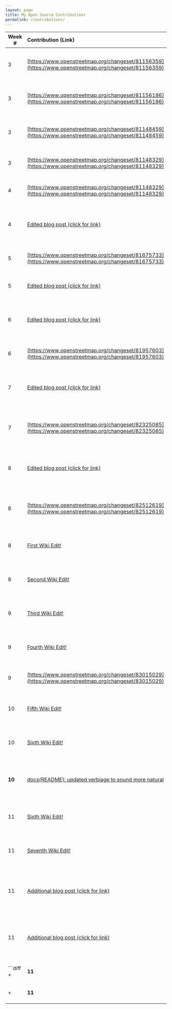 ```yaml
---
layout: page
title: My Open Source Contributions
permalink: /contributions/
---
```


<!--
The first column, Contribution, must be a hyperlink to the actual contribution,
such as the Wikipedia edit or pull request, etc., with a suitable name.
Type of the contribution should be "Wikipedia edit", "OpenStreet Map feature",
"Project Documentation", "Project Code", "Blog Edit", etc.

The Description should include a brief summary of what you did.

Replace the first row below with your contribution and add new ones below it
following the same syntax.

-->

| Week #       | Contribution (Link)  | Type  | Description |
|---|:---|:---|:---|
|  3   | [https://www.openstreetmap.org/changeset/81156359](https://www.openstreetmap.org/changeset/81156359)    | OpenStreet Map feature   |   I added a supermarket to the open source webpage Openstreet maps.    |
|  3  | [https://www.openstreetmap.org/changeset/81156186](https://www.openstreetmap.org/changeset/81156186)    | OpenStreet Map feature   |   I added a restaurant to the open source webpage Openstreet maps.    |
|  3  | [https://www.openstreetmap.org/changeset/81148459](https://www.openstreetmap.org/changeset/81148459)    | OpenStreet Map feature   |   I added a fast-food restaurant to the open source webpage Openstreet maps.    |
|  3  | [https://www.openstreetmap.org/changeset/81148329](https://www.openstreetmap.org/changeset/81148329)    | OpenStreet Map feature   |   I added a house to the open source webpage Openstreet maps.    |
|  4  | [https://www.openstreetmap.org/changeset/81148329](https://www.openstreetmap.org/changeset/81148329)    | OpenStreet Map feature   |   I added a house to the open source webpage Openstreet maps.    |
|  4  | [Edited blog post (click for link)](https://github.com/hunter-college-ossd-spr-2020/chislee0708-weekly/blob/gh-pages/_posts/2020-02-16-week03.md) | Edited chislee0708 Blog! | I edited chislee0708's blog for grammatical mistakes and nuances! |  
|  5  | [https://www.openstreetmap.org/changeset/81675733](https://www.openstreetmap.org/changeset/81675733)    | OpenStreet Map feature   |   I added a post office to the open source webpage Openstreet maps.    |
|  5  | [Edited blog post (click for link)](https://github.com/hunter-college-ossd-spr-2020/Ks5810-weekly/blob/gh-pages/_posts/2020-03-01-week05.md)    | Edited Ks5810's blog | I edited Ks5810's blog for grammatical mistakes! |
|  6  | [Edited blog post (click for link)](https://github.com/hunter-college-ossd-spr-2020/MichelleLucero-weekly/blob/gh-pages/_posts/2020-03-01-week05.md) | Edited MichelleLuceros's blog | I edited MichelleLuceros's blog for grammatical mistakes and nuances! |
|  6 |[https://www.openstreetmap.org/changeset/81957603](https://www.openstreetmap.org/changeset/81957603)    | OpenStreet Map feature  |   I added a nail parlor to the open source webpage Openstreet maps.    |
|  7 |[Edited blog post (click for link)](https://github.com/hunter-college-ossd-spr-2020/ElijahCano33-weekly/blob/gh-pages/_posts/2020-03-01-week05.md)| Edited ElijahCano33's blog | I edited ElijahCano33's blog for grammatical mistakes and nuances!|
|  7 |[https://www.openstreetmap.org/changeset/82325085](https://www.openstreetmap.org/changeset/82325085)    | OpenStreet Map feature   |  I added a cafe/restaurant, I typically go to, to the open source webpage Openstreet maps.  |
|  8 |[Edited blog post (click for link)](https://github.com/hunter-college-ossd-spr-2020/Megamega53-weekly/blob/gh-pages/_posts/2020-03-08-week06.md)    | Edited Megamega53 | I edited Megamega53's blog for grammatical mistakes and nuances!  |
|  8 |[https://www.openstreetmap.org/changeset/82512619](https://www.openstreetmap.org/changeset/82512619)    | OpenStreet Map feature  |  I added a variety store that I typically go to, to the open source webpage Openstreet maps.  |
|  8 |[First Wiki Edit!](https://en.wikipedia.org/w/index.php?title=Alan_Turing&oldid=947592937) | Wiki Edit| I edited Alan Turing's wiki for grammatical mistakes and nuances. |
|  8 |[Second Wiki Edit!](https://en.wikipedia.org/w/index.php?title=Bard_High_School_Early_College&oldid=947593097) |Wiki Edit| I edited Bard High School Early College's wiki for grammatical mistakes. |
|  9 |[Third Wiki Edit!](https://en.wikipedia.org/w/index.php?title=Big_O_notation&oldid=948825518) | Wiki Edit| I edited Big O notation's wiki for grammatical mistakes and nuances. |
|  9 |[Fourth Wiki Edit!](https://en.wikipedia.org/w/index.php?title=Abstract_data_type&oldid=948827345) |Wiki Edit| I edited Abstract Data Types's wiki for grammatical mistakes and nuances. |
|  9 |[https://www.openstreetmap.org/changeset/83015029](https://www.openstreetmap.org/changeset/83015029) |Open Street Maps| I added a starbucks coffee shop near Hunter College! |
| 10 |[Fifth Wiki Edit!](https://en.wikipedia.org/w/index.php?title=Stack_(abstract_data_type)&oldid=952025793) |Wiki Edit!| I edited Stack's wiki for grammatical mistakes and nuances. |
| 10 |[Sixth Wiki Edit!](https://en.wikipedia.org/w/index.php?title=Queue_(abstract_data_type)&oldid=952026304) |Wiki Edit!| I edited Queue's Wiki for grammatical mistakes and nuances!!|
| **10** |[docs(README): updated verbiage to sound more natural](https://github.com/freeCodeCamp/freeCodeCamp/pull/38561)|**freeCodeCamp's Contribution!**|**I updated verbiage to sound more natural in freeCodeCamp's README.md**|
| 11 |[Sixth Wiki Edit!](https://en.wikipedia.org/w/index.php?title=HeLa&oldid=953193135) | Wiki Edit!! | I edited HeLa's wiki for grammaticatical mistakes and nuances. |
| 11 |[Seventh Wiki Edit!](https://en.wikipedia.org/w/index.php?title=Depth-first_search&oldid=953198849)| Wiki Edit!!| I edited Depth-first search's wiki for grammatical mistakes and nuances.|
| 11 |[Additional blog post (click for link)](https://github.com/hunter-college-ossd-spr-2020/ElijahCano33-weekly/pull/10/files)|Edited ElijahCano33's blog!  | I edited ElijahCano33's blog for grammatical mistakes, nuances and clarification! |
| 11 |[Additional blog post (click for link)](https://github.com/hunter-college-ossd-spr-2020/matter13311-weekly/pull/3/files)| Edited matter13311's blog!| I edited matter13311's blog for grammatical mistakes, nuances and clarification!  |
```diff + | **11** |[fix(tools) Fixed documentation on different .js files ](https://github.com/freeCodeCamp/freeCodeCamp/pull/38642)|**freeCodeCamp's contribution!** | **I revised several comments on different .js files in the tools directory**|
+ | **11** |[docs(tools): update broken link to dashboard](https://github.com/freeCodeCamp/freeCodeCamp/pull/38643)|**freeCodeCamp's contribution!**| **Re-wrote an entire description and included a link to contributions!**|```












